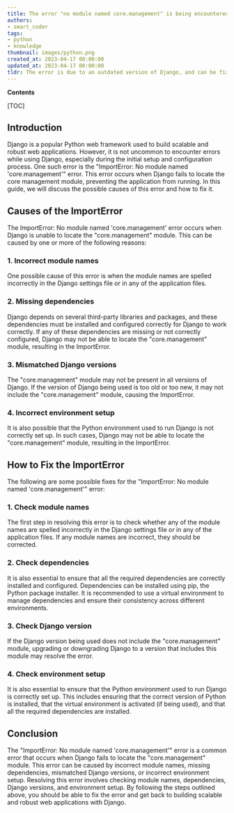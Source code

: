 ```yaml
---
title: The error "no module named core.management" is being encountered when importing in django
authors:
- smart_coder
tags:
- python
- knowledge
thumbnail: images/python.png
created_at: 2023-04-17 00:00:00
updated_at: 2023-04-17 00:00:00
tldr: The error is due to an outdated version of Django, and can be fixed by upgrading to a newer version.
---
```


**Contents**

[TOC]

## Introduction

Django is a popular Python web framework used to build scalable and robust web applications. However, it is not uncommon to encounter errors while using Django, especially during the initial setup and configuration process. One such error is the "ImportError: No module named 'core.management'" error. This error occurs when Django fails to locate the core management module, preventing the application from running. In this guide, we will discuss the possible causes of this error and how to fix it.


## Causes of the ImportError

The ImportError: No module named 'core.management' error occurs when Django is unable to locate the "core.management" module. This can be caused by one or more of the following reasons:

### 1. Incorrect module names

One possible cause of this error is when the module names are spelled incorrectly in the Django settings file or in any of the application files.

### 2. Missing dependencies

Django depends on several third-party libraries and packages, and these dependencies must be installed and configured correctly for Django to work correctly. If any of these dependencies are missing or not correctly configured, Django may not be able to locate the "core.management" module, resulting in the ImportError.

### 3. Mismatched Django versions

The "core.management" module may not be present in all versions of Django. If the version of Django being used is too old or too new, it may not include the "core.management" module, causing the ImportError.

### 4. Incorrect environment setup

It is also possible that the Python environment used to run Django is not correctly set up. In such cases, Django may not be able to locate the "core.management" module, resulting in the ImportError.


## How to Fix the ImportError

The following are some possible fixes for the "ImportError: No module named 'core.management'" error:

### 1. Check module names

The first step in resolving this error is to check whether any of the module names are spelled incorrectly in the Django settings file or in any of the application files. If any module names are incorrect, they should be corrected.

### 2. Check dependencies

It is also essential to ensure that all the required dependencies are correctly installed and configured. Dependencies can be installed using pip, the Python package installer. It is recommended to use a virtual environment to manage dependencies and ensure their consistency across different environments.

### 3. Check Django version

If the Django version being used does not include the "core.management" module, upgrading or downgrading Django to a version that includes this module may resolve the error.

### 4. Check environment setup

It is also essential to ensure that the Python environment used to run Django is correctly set up. This includes ensuring that the correct version of Python is installed, that the virtual environment is activated (if being used), and that all the required dependencies are installed.

## Conclusion

The "ImportError: No module named 'core.management'" error is a common error that occurs when Django fails to locate the "core.management" module. This error can be caused by incorrect module names, missing dependencies, mismatched Django versions, or incorrect environment setup. Resolving this error involves checking module names, dependencies, Django versions, and environment setup. By following the steps outlined above, you should be able to fix the error and get back to building scalable and robust web applications with Django.
